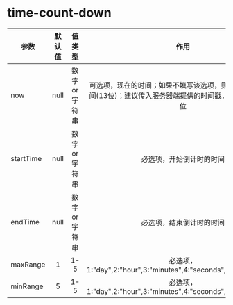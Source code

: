 # time-count-down


| 参数    | 默认值   | 值类型 | 作用  |
| ---   | :-----: | :----:  | :----:  |
| now        | null | 数字or字符串 | 可选项，现在的时间；如果不填写该选项，则获取客户端的时间(13位)；建议传入服务器端提供的时间戳，以（毫秒）为单位     |
| startTime  | null | 数字or字符串 | 必选项，开始倒计时的时间   |
| endTime    | null | 数字or字符串 | 必选项，结束倒计时的时间  |
| maxRange   | 1    | 1-5 | 必选项，1:"day",2:"hour",3:"minutes",4:"seconds",5:"milliseconds" |
| minRange   | 5    | 1-5 | 必选项，1:"day",2:"hour",3:"minutes",4:"seconds",5:"milliseconds" |

